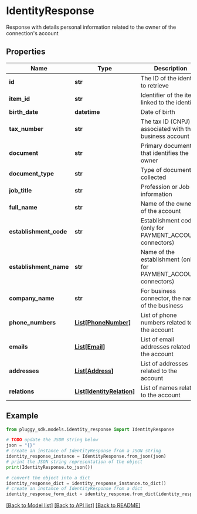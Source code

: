 # IdentityResponse

Response with details personal information related to the owner of the connection's account

## Properties

Name | Type | Description | Notes
------------ | ------------- | ------------- | -------------
**id** | **str** | The ID of the identity to retrieve | 
**item_id** | **str** | Identifier of the item linked to the identity | 
**birth_date** | **datetime** | Date of birth | [optional] 
**tax_number** | **str** | The tax ID (CNPJ) associated with the business account | [optional] 
**document** | **str** | Primary document that identifies the owner | [optional] 
**document_type** | **str** | Type of document collected | [optional] 
**job_title** | **str** | Profession or Job information | [optional] 
**full_name** | **str** | Name of the owner of the account | [optional] 
**establishment_code** | **str** | Establishment code (only for PAYMENT_ACCOUNT connectors) | [optional] 
**establishment_name** | **str** | Name of the establishment (only for PAYMENT_ACCOUNT connectors) | [optional] 
**company_name** | **str** | For business connector, the name of the business | [optional] 
**phone_numbers** | [**List[PhoneNumber]**](PhoneNumber.md) | List of phone numbers related to the account | [optional] 
**emails** | [**List[Email]**](Email.md) | List of email addresses related to the account | [optional] 
**addresses** | [**List[Address]**](Address.md) | List of addresses related to the account | [optional] 
**relations** | [**List[IdentityRelation]**](IdentityRelation.md) | List of names related to the account | [optional] 

## Example

```python
from pluggy_sdk.models.identity_response import IdentityResponse

# TODO update the JSON string below
json = "{}"
# create an instance of IdentityResponse from a JSON string
identity_response_instance = IdentityResponse.from_json(json)
# print the JSON string representation of the object
print(IdentityResponse.to_json())

# convert the object into a dict
identity_response_dict = identity_response_instance.to_dict()
# create an instance of IdentityResponse from a dict
identity_response_form_dict = identity_response.from_dict(identity_response_dict)
```
[[Back to Model list]](../README.md#documentation-for-models) [[Back to API list]](../README.md#documentation-for-api-endpoints) [[Back to README]](../README.md)


